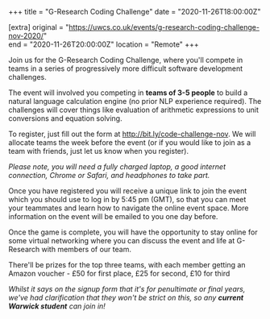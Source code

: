 +++
title = "G-Research Coding Challenge"
date = "2020-11-26T18:00:00Z"

[extra]
original = "https://uwcs.co.uk/events/g-research-coding-challenge-nov-2020/"    
end = "2020-11-26T20:00:00Z"
location = "Remote"
+++

Join us for the G-Research Coding Challenge, where you'll compete in teams in a series of progressively more difficult software development challenges.

The event will involved you competing in **teams of 3-5 people** to build a natural language calculation engine (no prior NLP experience required). The challenges will cover things like evaluation of arithmetic expressions to unit conversions and equation solving.

To register, just fill out the form at <http://bit.ly/code-challenge-nov>. We will allocate teams the week before the event (or if you would like to join as a team with friends, just let us know when you register).

*Please note, you will need a fully charged laptop, a good internet connection, Chrome or Safari, and headphones to take part.*

Once you have registered you will receive a unique link to join the event which you should use to log in by 5:45 pm (GMT), so that you can meet your teammates and learn how to navigate the online event space. More information on the event will be emailed to you one day before.

Once the game is complete, you will have the opportunity to stay online for some virtual networking where you can discuss the event and life at G-Research with members of our team.

There'll be prizes for the top three teams, with each member getting an Amazon voucher - £50 for first place, £25 for second, £10 for third

*Whilst it says on the signup form that it's for penultimate or final years, we've had clarification that they won't be strict on this, so any* ***current Warwick student*** *can join in\!*

